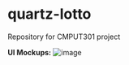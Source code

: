 # quartz-lotto
Repository for CMPUT301 project

**UI Mockups:**
![image](https://github.com/user-attachments/assets/75978685-9878-4a16-b9cb-aa6bce01100c)
